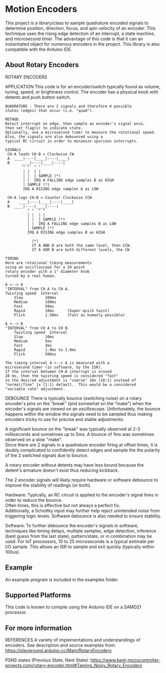 Motion Encoders
===========
This project is a library/class to sample quadrature encoded signals to determine position, direction, focus, and spin velocity of an encoder. This technique uses the rising edge detection of an interrupt,  a state machine, and microsecond timer. The advantage of this code is that it can an instantiated object for numerous encoders in the project. This library is also compatible with the Arduino IDE.

## About Rotary Encoders

ROTARY ENCODERS
   
  APPLICATION 
    This code is for an encoder/switch typically found
    as volume, tuning, speed, or brightness control.
    The encoder has a physical knob with detents and 
    push button switch. 
     
    QUADRATURE - There are 2 signals and therefore 4 possible 
    states (edges) that occur (i.e. "quad").  

    METHOD 
	Detect interrupt on edge, then sample an encoder's signal once, 
	then set flag(s) to indicate state.  
	Optionally, use a microsecond timer to measure the rotational speed.  
	Also, the signals are also debounced using a 
	typical RC circuit in order to minimize spurious interrupts. 

	SIGNALS 
     CH-A leads CH-B = Clockwise CW
     A  ____|----|____|----|____|
     B     ____|----|____|----|
            ^ ^  ^ ^
            | |  | |
            | |  | SAMPLE (*) 
            | |  IRQ A FALLING edge samples B as HIGH
            | SAMPLE (*)  
            IRQ A RISING edge samples A as LOW
 
     CH-A lags CH-B = Counter Clockwise CCW
     A    ____|----|____|----|____|
     B  ____|----|____|----|
              ^ ^  ^ ^
              | |  | |
              | |  | SAMPLE (*) 
              | |  IRQ A FALLING edge samples B as LOW
              | SAMPLE (*) 
              IRQ A RISING edge samples B as HIGH

                (*) 
                If A AND B are both the same level, then CCW.
                If A XOR B are both different levels, the CW
     
  	TIMING
	Here are rotational timing measurements 
	using an oscilloscope for a 24 point 
	rotary encoder with a 1" diameter knob
	turned by a real human.

    A <--> A  
    "INTERVAL" from CH A to CH A.
    Twisting speed  Interval
		Slow          200ms
		Medium        100ms
		Fast          50ms
		Rapid         10ms      (Super-quick twist)
		Flick         1.50ms    (Fast as humanly possible)

    A <--> B  
    "INTERVAL" from CH A to CH B.
    	Twisting speed  Interval
      	Slow          10ms
      	Medium        5ms
      	Fast          3ms 
      	Rapid         1.0ms to 2.0ms   
      	Flick         500us      

	The timing interval A <--> A is measured with a 
	microsecond timer (in software, by the ISR).  
	If the interval between CH-A interrupt is around 
	20 ms, then the twisting speed is considered "fast" 
	so the desired adjustment is "coarse" 10x (10:1) instead of 
	"normal/fine" 1x (1:1) default.  This would be a considered
	"variable rate" adjustment. 

  DEBOUNCE
   There is typically bounce (switching noise) on a rotary 
   encoder's pins on the "break" (and somewhat on the "make") 
   when the encoder's signals are viewed on an oscilloscope. 
   Unfortunately, the bounce happens within the window the
   signals need to be sampled thus making encoders tricky to 
   use for precise and stable adjustments.  

   A significant bounce on the "break" was typically 
   observed at 2-3 milliseconds and sometimes up to 5ms. 
   A bounce of 1ms was sometimes observed on a slow "make".  
   Since there are 2 signals in a quadrature encoder 
   firing at offset times, it is doubly complicated to 
   confidently detect edges and sample the 
   the polarity of the 2 switched signals due to bounce.
   
   A rotary encoder without detents may have less bound because 
   the detent's armature doesn't exist thus reducing kickback. 
   
   The 2 encoder signals will likely require hardware or software 
   debounce to improve the stability of readings (or both).
   
   Hardware: Typically, an RC circuit is applied to the encoder's 
   signal lines in order to reduce the bounce.  
   Often times, this is effective but not always a perfect fix.  
   Additionally, a Schottky input may further help reject 
   unintended noise from triggering logic levels.  Software 
   debounce is also needed to ensure stability. 
   
   Software: To further debounce the encoder's signals in software, 
   techniques like timing delays, multiple samples, 
   edge detection, inference (best guess from the last state), 
   pattern/state, or in combination may be used.  For IoT processors, 
   10 to 25 microseconds is a typical estimate per I/O sample. 
   This allows an ISR to sample and exit quickly 
   (typically within 100us).
 
## Example
An example program is included in the examples folder.

## Supported Platforms
This code is known to compile using the Arduino IDE on a SAMD21 processor. 

## For more information

REFERENCES
A variety of implementations and understandings of encoders.
See description and source examples from:
https://playground.arduino.cc/Main/RotaryEncoders

PSNS states (Previous State, Next State):
https://www.best-microcontroller-projects.com/rotary-encoder.html#Taming_Noisy_Rotary_Encoders
